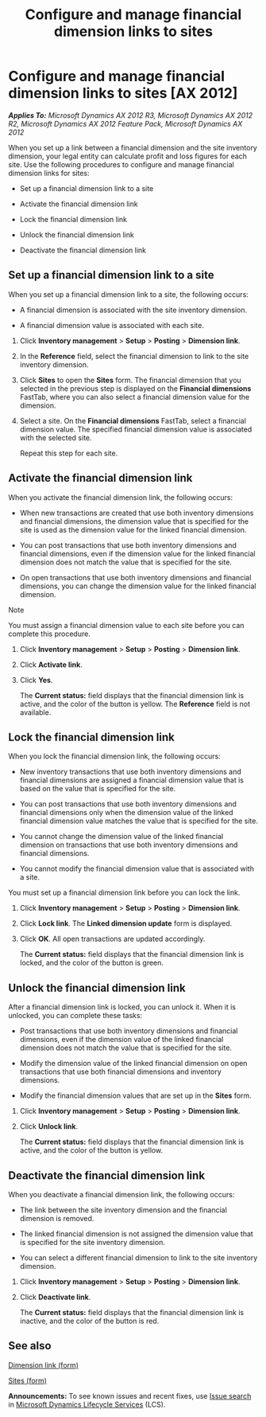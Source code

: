 ﻿---
title: Configure and manage financial dimension links to sites
TOCTitle: Configure and manage financial dimension links to sites
ms:assetid: 721cdfc8-1102-4bf9-b6e5-076599b1b766
ms:mtpsurl: https://technet.microsoft.com/en-us/library/Gg231846(v=AX.60)
ms:contentKeyID: 44080993
ms.date: 04/18/2014
mtps_version: v=AX.60
---

# Configure and manage financial dimension links to sites [AX 2012]


_**Applies To:** Microsoft Dynamics AX 2012 R3, Microsoft Dynamics AX 2012 R2, Microsoft Dynamics AX 2012 Feature Pack, Microsoft Dynamics AX 2012_

When you set up a link between a financial dimension and the site inventory dimension, your legal entity can calculate profit and loss figures for each site. Use the following procedures to configure and manage financial dimension links for sites:

  - Set up a financial dimension link to a site

  - Activate the financial dimension link

  - Lock the financial dimension link

  - Unlock the financial dimension link

  - Deactivate the financial dimension link

## Set up a financial dimension link to a site

When you set up a financial dimension link to a site, the following occurs:

  - A financial dimension is associated with the site inventory dimension.

  - A financial dimension value is associated with each site.

<!-- end list -->

1.  Click **Inventory management** \> **Setup** \> **Posting** \> **Dimension link**.

2.  In the **Reference** field, select the financial dimension to link to the site inventory dimension.

3.  Click **Sites** to open the **Sites** form. The financial dimension that you selected in the previous step is displayed on the **Financial dimensions** FastTab, where you can also select a financial dimension value for the dimension.

4.  Select a site. On the **Financial dimensions** FastTab, select a financial dimension value. The specified financial dimension value is associated with the selected site.
    
    Repeat this step for each site.

## Activate the financial dimension link

When you activate the financial dimension link, the following occurs:

  - When new transactions are created that use both inventory dimensions and financial dimensions, the dimension value that is specified for the site is used as the dimension value for the linked financial dimension.

  - You can post transactions that use both inventory dimensions and financial dimensions, even if the dimension value for the linked financial dimension does not match the value that is specified for the site.

  - On open transactions that use both inventory dimensions and financial dimensions, you can change the dimension value for the linked financial dimension.


> [!NOTE]
> <P>You must assign a financial dimension value to each site before you can complete this procedure.</P>



1.  Click **Inventory management** \> **Setup** \> **Posting** \> **Dimension link**.

2.  Click **Activate link**.

3.  Click **Yes**.
    
    The **Current status:** field displays that the financial dimension link is active, and the color of the button is yellow. The **Reference** field is not available.

## Lock the financial dimension link

When you lock the financial dimension link, the following occurs:

  - New inventory transactions that use both inventory dimensions and financial dimensions are assigned a financial dimension value that is based on the value that is specified for the site.

  - You can post transactions that use both inventory dimensions and financial dimensions only when the dimension value of the linked financial dimension value matches the value that is specified for the site.

  - You cannot change the dimension value of the linked financial dimension on transactions that use both inventory dimensions and financial dimensions.

  - You cannot modify the financial dimension value that is associated with a site.

You must set up a financial dimension link before you can lock the link.

1.  Click **Inventory management** \> **Setup** \> **Posting** \> **Dimension link**.

2.  Click **Lock link**. The **Linked dimension update** form is displayed.

3.  Click **OK**. All open transactions are updated accordingly.
    
    The **Current status:** field displays that the financial dimension link is locked, and the color of the button is green.

## Unlock the financial dimension link

After a financial dimension link is locked, you can unlock it. When it is unlocked, you can complete these tasks:

  - Post transactions that use both inventory dimensions and financial dimensions, even if the dimension value of the linked financial dimension does not match the value that is specified for the site.

  - Modify the dimension value of the linked financial dimension on open transactions that use both financial dimensions and inventory dimensions.

  - Modify the financial dimension values that are set up in the **Sites** form.

<!-- end list -->

1.  Click **Inventory management** \> **Setup** \> **Posting** \> **Dimension link**.

2.  Click **Unlock link**.
    
    The **Current status:** field displays that the financial dimension link is active, and the color of the button is yellow.

## Deactivate the financial dimension link

When you deactivate a financial dimension link, the following occurs:

  - The link between the site inventory dimension and the financial dimension is removed.

  - The linked financial dimension is not assigned the dimension value that is specified for the site inventory dimension.

  - You can select a different financial dimension to link to the site inventory dimension.

<!-- end list -->

1.  Click **Inventory management** \> **Setup** \> **Posting** \> **Dimension link**.

2.  Click **Deactivate link**.
    
    The **Current status:** field displays that the financial dimension link is inactive, and the color of the button is red.

## See also

[Dimension link (form)](https://technet.microsoft.com/en-us/library/hh209629\(v=ax.60\))

[Sites (form)](https://technet.microsoft.com/en-us/library/hh242661\(v=ax.60\))

  
**Announcements:** To see known issues and recent fixes, use [Issue search](http://go.microsoft.com/fwlink/?linkid=389258) in [Microsoft Dynamics Lifecycle Services](http://go.microsoft.com/fwlink/?linkid=306505) (LCS).

